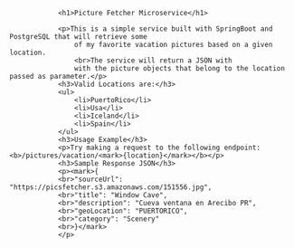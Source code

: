                 <h1>Picture Fetcher Microservice</h1>
                
                <p>This is a simple service built with SpringBoot and PostgreSQL that will retrieve some
                    of my favorite vacation pictures based on a given location.
                    <br>The service will return a JSON with
                    with the picture objects that belong to the location passed as parameter.</p>
                <h3>Valid Locations are:</h3>
                <ul>
                    <li>PuertoRico</li>
                    <li>Usa</li>
                    <li>Iceland</li>
                    <li>Spain</li>
                </ul>
                <h3>Usage Example</h3>
                <p>Try making a request to the following endpoint: <b>/pictures/vacation/<mark>{location}</mark></b></p>
                <h3>Sample Response JSON</h3>
                <p><mark>{
                <br>"sourceUrl": "https://picsfetcher.s3.amazonaws.com/151556.jpg",
                <br>"title": "Window Cave",
                <br>"description": "Cueva ventana en Arecibo PR",
                <br>"geoLocation": "PUERTORICO",
                <br>"category": "Scenery"
                <br>}</mark>
                </p>

